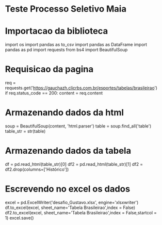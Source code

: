 # Teste Processo Seletivo Maia

# Importacao da biblioteca
import os
import pandas as to_csv
import pandas as DataFrame
import pandas as pd
import requests
from bs4 import BeautifulSoup

# Requisicao da pagina
req = requests.get('https://gauchazh.clicrbs.com.br/esportes/tabelas/brasileirao')
if req.status_code == 200:
    content = req.content

# Armazenando dados da html
soup = BeautifulSoup(content, 'html.parser')
table = soup.find_all('table')
table_str = str(table)

# Armazenando dados da tabela
df = pd.read_html(table_str)[0]
df2 = pd.read_html(table_str)[1]
df2 = df2.drop(columns=['Histórico'])

# Escrevendo no excel os dados
excel = pd.ExcelWriter('desafio_Gustavo.xlsx', engine='xlsxwriter')
df.to_excel(excel, sheet_name='Tabela Brasileirao',index = False)
df2.to_excel(excel, sheet_name='Tabela Brasileirao',index = False,startcol = 1)
excel.save()
